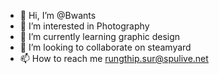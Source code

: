 - 👋 Hi, I’m @Bwants
- 👀 I’m interested in Photography
- 🌱 I’m currently learning graphic design
- 💞️ I’m looking to collaborate on steamyard
- 📫 How to reach me rungthip.sur@spulive.net

<!---
Bwants/Bwants is a ✨ special ✨ repository because its `README.md` (this file) appears on your GitHub profile.
You can click the Preview link to take a look at your changes.
--->
